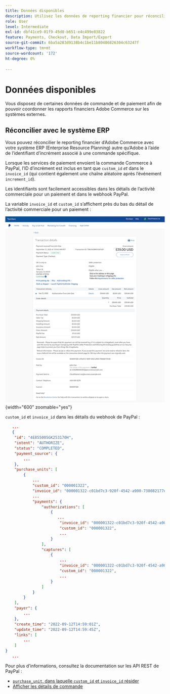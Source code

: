 ```yaml
---
title: Données disponibles
description: Utilisez les données de reporting financier pour réconcilier les rapports avec les systèmes autres que Commerce.
role: User
level: Intermediate
exl-id: dbf41ce9-01f9-45d0-b651-e4c499e83822
feature: Payments, Checkout, Data Import/Export
source-git-commit: 6ba5a283d9138b4c1be11b80486826304c63247f
workflow-type: tm+mt
source-wordcount: '172'
ht-degree: 0%

---
```


# Données disponibles

Vous disposez de certaines données de commande et de paiement afin de pouvoir coordonner les rapports financiers Adobe Commerce sur les systèmes externes.

## Réconcilier avec le système ERP

Vous pouvez réconcilier le reporting financier d’Adobe Commerce avec votre système ERP (Enterprise Resource Planning) autre qu’Adobe à l’aide de l’identifiant d’incrément associé à une commande spécifique.

Lorsque les services de paiement envoient la commande Commerce à PayPal, l’ID d’incrément est inclus en tant que `custom_id` _et_ dans le `invoice_id` (qui contient également une chaîne aléatoire après l’événement `increment_id`).

Les identifiants sont facilement accessibles dans les détails de l’activité commerciale pour un paiement et dans le webhook PayPal.

La variable `invoice_id` et `custom_id` s’affichent près du bas du détail de l’activité commerciale pour un paiement :

![`custom_id` dans le détail de l’activité commerciale](assets/merchant-activity-ids.png){width="600" zoomable="yes"}

`custom_id` et `invoice_id` dans les détails du webhook de PayPal :

```json
   ...
   {
    "id": "4E855005GK253170H",
    "intent": "AUTHORIZE",
    "status": "COMPLETED",
    "payment_source": {
        ...
    },
    "purchase_units": [
        {
            ...
            "custom_id": "000001322",
            "invoice_id": "000001322-c01bd7c3-920f-4542-a900-738082177e92",
            ...
            "payments": {
                "authorizations": [
                    {
                       ...
                        "invoice_id": "000001322-c01bd7c3-920f-4542-a900-738082177e92",
                        "custom_id": "000001322",
                        ...
                    }
                ],
                "captures": [
                    {
                        ...
                        "invoice_id": "000001322-c01bd7c3-920f-4542-a900-738082177e92",
                        "custom_id": "000001322",
                        ...
                    }
                ]
            }
        }
    ],
    "payer": {
        ...
    },
    "create_time": "2022-09-12T14:59:01Z",
    "update_time": "2022-09-12T14:59:45Z",
    "links": [
        ...
    ]
}
   ...
```

Pour plus d’informations, consultez la documentation sur les API REST de PayPal :

* [`purchase_unit`, dans laquelle `custom_id` et `invoice_id` résider](https://developer.paypal.com/docs/api/orders/v2/#definition-purchase_unit:~:text=Read%20only.-,purchase_unit,-Réduire)
* [Afficher les détails de commande](https://developer.paypal.com/docs/api/orders/v2/#orders_get)

